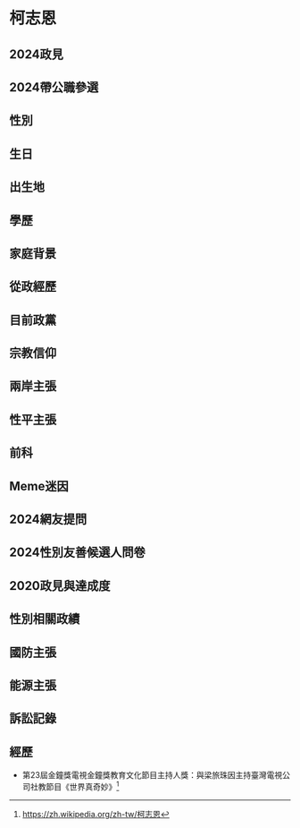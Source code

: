 # 柯志恩

## 2024政見

## 2024帶公職參選

## 性別

## 生日

## 出生地

## 學歷

## 家庭背景

## 從政經歷

## 目前政黨

## 宗教信仰

## 兩岸主張

## 性平主張

## 前科

## Meme迷因

## 2024網友提問

## 2024性別友善候選人問卷

## 2020政見與達成度

## 性別相關政績

## 國防主張

## 能源主張

## 訴訟記錄

## 經歷

- 第23屆金鐘獎電視金鐘獎教育文化節目主持人獎：與梁旅珠因主持臺灣電視公司社教節目《世界真奇妙》[^1]

[^1]:https://zh.wikipedia.org/zh-tw/柯志恩